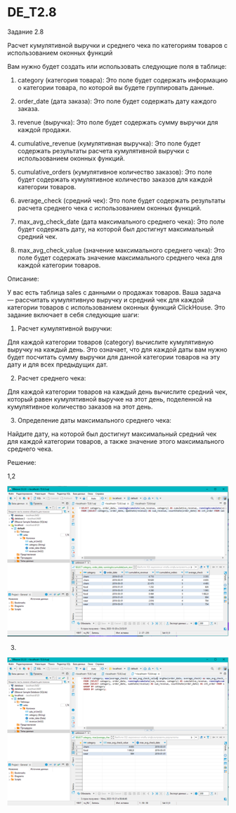 ﻿# DE_T2.8
Задание 2.8

Расчет кумулятивной выручки и среднего чека по категориям товаров с использованием оконных функций

Вам нужно будет создать или использовать следующие поля в таблице:

1. category (категория товара): Это поле будет содержать информацию о категории товара, по которой вы будете группировать данные.

2. order_date (дата заказа): Это поле будет содержать дату каждого заказа.

3. revenue (выручка): Это поле будет содержать сумму выручки для каждой продажи.

4. cumulative_revenue (кумулятивная выручка): Это поле будет содержать результаты расчета кумулятивной выручки с использованием оконных функций.

5. cumulative_orders (кумулятивное количество заказов): Это поле будет содержать кумулятивное количество заказов для каждой категории товаров.

6. average_check (средний чек): Это поле будет содержать результаты расчета среднего чека с использованием оконных функций.

7. max_avg_check_date (дата максимального среднего чека): Это поле будет содержать дату, на которой был достигнут максимальный средний чек.

8. max_avg_check_value (значение максимального среднего чека): Это поле будет содержать значение максимального среднего чека для каждой категории товаров.

Описание:

У вас есть таблица sales с данными о продажах товаров. Ваша задача — рассчитать кумулятивную выручку и средний чек для каждой категории товаров с использованием оконных функций ClickHouse. Это задание включает в себя следующие шаги:

1. Расчет кумулятивной выручки:

Для каждой категории товаров (category) вычислите кумулятивную выручку на каждый день. Это означает, что для каждой даты вам нужно будет посчитать сумму выручки для данной категории товаров на эту дату и для всех предыдущих дат.

2. Расчет среднего чека:

Для каждой категории товаров на каждый день вычислите средний чек, который равен кумулятивной выручке на этот день, поделенной на кумулятивное количество заказов на этот день.

3. Определение даты максимального среднего чека:

Найдите дату, на которой был достигнут максимальный средний чек для каждой категории товаров, а также значение этого максимального среднего чека.

Решение:

1,2

![Image alt](https://github.com/MOMIV/DE_T2.8/raw/main/pic/1_2.png)

3.

![Image alt](https://github.com/MOMIV/DE_T2.8/raw/main/pic/3.png)



 
